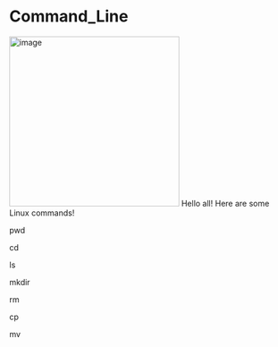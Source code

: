 # Command_Line
<img width="304" alt="image" src="https://user-images.githubusercontent.com/64760404/138325476-3eb39f0a-b3f9-4c01-a4e7-8eb8346cc3f2.png">
Hello all! Here are some Linux commands!

pwd

cd

ls

mkdir

rm

cp

mv
